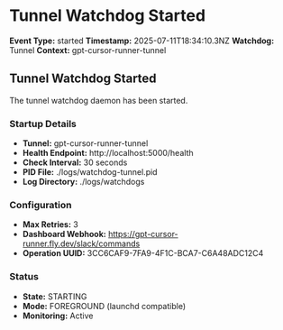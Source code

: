 # Tunnel Watchdog Started

**Event Type:** started
**Timestamp:** 2025-07-11T18:34:10.3NZ
**Watchdog:** Tunnel
**Context:** gpt-cursor-runner-tunnel


## Tunnel Watchdog Started

The tunnel watchdog daemon has been started.

### Startup Details
- **Tunnel:** gpt-cursor-runner-tunnel
- **Health Endpoint:** http://localhost:5000/health
- **Check Interval:** 30 seconds
- **PID File:** ./logs/watchdog-tunnel.pid
- **Log Directory:** ./logs/watchdogs

### Configuration
- **Max Retries:** 3
- **Dashboard Webhook:** https://gpt-cursor-runner.fly.dev/slack/commands
- **Operation UUID:** 3CC6CAF9-7FA9-4F1C-BCA7-C6A48ADC12C4

### Status
- **State:** STARTING
- **Mode:** FOREGROUND (launchd compatible)
- **Monitoring:** Active


